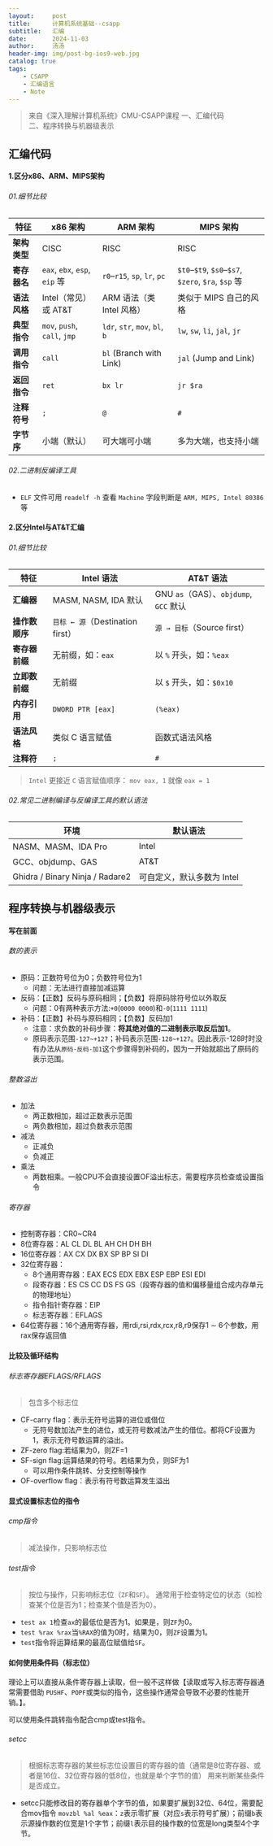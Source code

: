 ```yaml
---
layout:     post
title:      计算机系统基础--csapp
subtitle:   汇编
date:       2024-11-03
author:     汤汤
header-img: img/post-bg-ios9-web.jpg
catalog: true
tags:
    - CSAPP
    - 汇编语言
    - Note
---
```


> 来自《深入理解计算机系统》CMU-CSAPP课程
> 一、汇编代码<br>
> 二、程序转换与机器级表示<br>

## 汇编代码
#### 1.区分x86、ARM、MIPS架构
###### 01.细节比较
| 特征 | x86 架构   | ARM 架构   | MIPS 架构   |
| --- | ----------- | ---------- | ---------- |
| **架构类型**  | CISC | RISC  | RISC |
| **寄存器名**  | `eax`, `ebx`, `esp`, `eip` 等 | `r0`–`r15`, `sp`, `lr`, `pc`   | `$t0`–`$t9`, `$s0`–`$s7`, `$zero`, `$ra`, `$sp` 等 |
| **语法风格**  | Intel（常见）或 AT\&T| ARM 语法（类 Intel 风格）| 类似于 MIPS 自己的风格 |
| **典型指令**  | `mov`, `push`, `call`, `jmp` | `ldr`, `str`, `mov`, `bl`, `b` | `lw`, `sw`, `li`, `jal`, `jr`|
| **调用指令**  | `call`| `bl` (Branch with Link)| `jal` (Jump and Link)|
| **返回指令**  | `ret` | `bx lr` | `jr $ra`|
| **注释符号**  | `;`   | `@`     | `#`|
| **字节序**   | 小端（默认）| 可大端可小端  | 多为大端，也支持小端 |

###### 02.二进制反编译工具
+ `ELF` 文件可用 `readelf -h` 查看 `Machine` 字段判断是 `ARM, MIPS, Intel 80386` 等

#### 2.区分Intel与AT&T汇编
###### 01.细节比较
| 特征        | **Intel 语法** | **AT\&T 语法** |
| ----------- | --------------- | ------------ |
| **汇编器**  | MASM, NASM, IDA 默认 | GNU `as`（GAS）、`objdump`, `GCC` 默认 |
|**操作数顺序**| `目标 ← 源`（Destination first） | `源 → 目标`（Source first）            |
| **寄存器前缀** | 无前缀，如：`eax` | 以 `%` 开头，如：`%eax`|
| **立即数前缀** | 无前缀  | 以 `$` 开头，如：`$0x10`  |
| **内存引用**  | `DWORD PTR [eax]`  | `(%eax)`  |
| **语法风格**  | 类似 C 语言赋值 | 函数式语法风格    |
| **注释符**   | `;`        | `#`   |

> `Intel` 更接近 `C` 语言赋值顺序： `mov eax, 1` 就像 `eax = 1`

###### 02.常见二进制编译与反编译工具的默认语法
| 环境                              | 默认语法             |
| ------------------------------- | ---------------- |
| NASM、MASM、IDA Pro               | Intel            |
| GCC、objdump、GAS                 | AT\&T            |
| Ghidra / Binary Ninja / Radare2 | 可自定义，默认多数为 Intel |

## 程序转换与机器级表示
#### 写在前面
###### 数的表示
+ 原码：正数符号位为0；负数符号位为1
  + 问题：无法进行直接加减运算
+ 反码：【正数】反码与原码相同；【负数】将原码除符号位以外取反
  + 问题：0有两种表示方法:`+0`(`0000 0000`)和`-0`(`1111 1111`)
+ 补码：【正数】补码与原码相同；【负数】反码加1
  + 注意：求负数的补码步骤：**将其绝对值的二进制表示取反后加1**。
  + 原码表示范围`-127~+127`；补码表示范围`-128~+127`。因此表示-128时时没有办法从`原码-反码-加1`这个步骤得到补码的，因为一开始就超出了原码的表示范围。
###### 整数溢出
+ 加法
  + 两正数相加，超过正数表示范围
  + 两负数相加，超过负数表示范围
+ 减法
  + 正减负
  + 负减正
+ 乘法
  + 两数相乘。一般CPU不会直接设置OF溢出标志，需要程序员检查或设置指令
###### 寄存器
+ 控制寄存器：CR0~CR4
+ 8位寄存器：AL CL DL BL AH CH DH BH
+ 16位寄存器：AX CX DX BX SP BP SI DI
+ 32位寄存器：
  + 8个通用寄存器：EAX ECS EDX EBX ESP EBP ESI EDI
  + 段寄存器：ES CS CC DS FS GS（段寄存器的值和偏移量组合成内存单元的物理地址）
  + 指令指针寄存器：EIP
  + 标志寄存器：EFLAGS
+ 64位寄存器：16个通用寄存器，用rdi,rsi,rdx,rcx,r8,r9保存1 $\sim$ 6个参数，用rax保存返回值
#### 比较及循环结构


###### 标志寄存器EFLAGS/RFLAGS
> 包含多个标志位

+ CF-carry flag：表示无符号运算的进位或借位
  + 无符号数加法产生的进位，或无符号数减法产生的借位。都将CF设置为1，表示无符号数运算的溢出。
+ ZF-zero flag:若结果为0，则ZF=1
+ SF-sign flag:运算结果的符号。若结果为负，则SF为1
  + 可以用作条件跳转、分支控制等操作
+ OF-overflow flag：表示有符号数运算发生溢出

#### 显式设置标志位的指令
###### cmp指令
> 减法操作，只影响标志位
###### test指令
> 按位与操作，只影响标志位（`ZF`和`SF`）。
> 通常用于检查特定位的状态（如检查某个位是否为1；检查某个值是否为0）。
+ `test ax 1`检查`ax`的最低位是否为1。如果是，则`ZF`为0。
+ `test %rax %rax`当`%RAX`的值为0时，结果为0，则`ZF`设置为1。
+ `test`指令将运算结果的最高位赋值给`SF`。

#### 如何使用条件码（标志位）
理论上可以直接从条件寄存器上读取，但一般不这样做【读取或写入标志寄存器通常需要借助 `PUSHF`、`POPF`或类似的指令，这些操作通常会导致不必要的性能开销。】。

可以使用条件跳转指令配合cmp或test指令。

###### setcc
> 根据标志寄存器的某些标志位设置目的寄存器的值（通常是8位寄存器、或者是16位、32位寄存器的低8位，也就是单个字节的值）
> 用来判断某些条件是否成立。

+ setcc只能修改目的寄存器单个字节的值，如果要扩展到32位、64位，需要配合mov指令
`movzbl %al %eax`：`z`表示零扩展（对应`s`表示符号扩展）；前缀`b`表示源操作数的位宽是1个字节；前缀`l`表示目的操作数的位宽是long类型4个字节。

